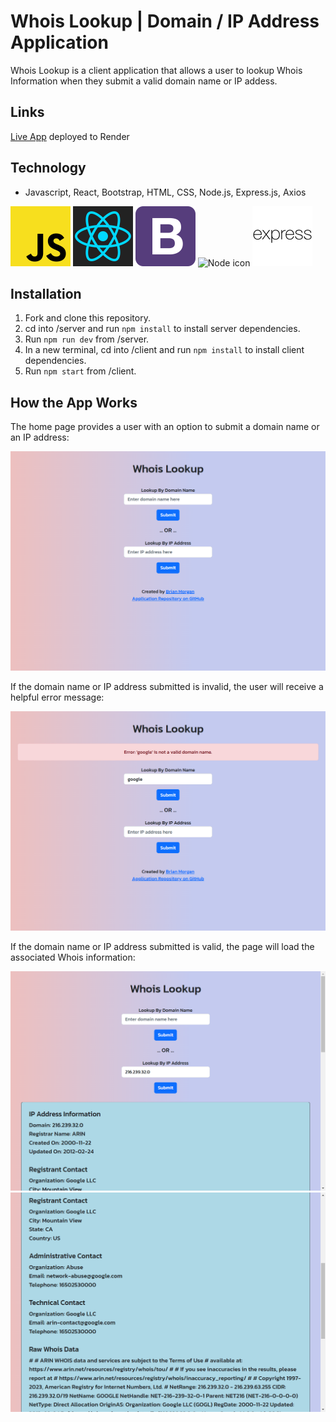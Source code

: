 # Whois Lookup | Domain / IP Address Application

Whois Lookup is a client application that allows a user to lookup Whois Information when they submit a valid domain name or IP addess.    

## Links

[Live App](https://whois-lookup-6hn5.onrender.com) deployed to Render  

## Technology

- Javascript, React, Bootstrap, HTML, CSS, Node.js, Express.js, Axios  
  
![JS icon](images/javascript.png)
![React icon](images/react.png)
![Bootstrap icon](images/bootstrap.png)
![Node icon](images/node.png)
![Express icon](images/express.png)  

## Installation

1. Fork and clone this repository.
1. cd into /server and run `npm install` to install server dependencies.
1. Run `npm run dev` from /server.
1. In a new terminal, cd into /client and run  `npm install` to install client dependencies.
1. Run `npm start` from /client.

## How the App Works

The home page provides a user with an option to submit a domain name or an IP address:  

![home page screenshot](/images/homepage.png)

If the domain name or IP address submitted is invalid, the user will receive a helpful error message:  

![error screenshot](/images/error.png)

If the domain name or IP address submitted is valid, the page will load the associated Whois information:  

![lookup1 screenshot](/images/lookup1.png)
![lookup2 screenshot](/images/lookup2.png)

